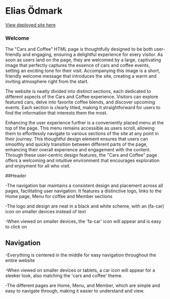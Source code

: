 # Elias Ödmark

[View deployed site here](https://odmarken.github.io/Cars-and-Coffee/)

### Welcome 

 The "Cars and Coffee" HTML page is thoughtfully designed to be both user-friendly and engaging, ensuring a delightful experience for every visitor. As soon as users land on the page, they are welcomed by a large, captivating image that perfectly captures the essence of cars and coffee events, setting an exciting tone for their visit. Accompanying this image is a short, friendly welcome message that introduces the site, creating a warm and inviting atmosphere right from the start.

The website is neatly divided into distinct sections, each dedicated to different aspects of the Cars and Coffee experience. Visitors can explore featured cars, delve into favorite coffee blends, and discover upcoming events. Each section is clearly titled, making it straightforward for users to find the information that interests them the most.

Enhancing the user experience further is a conveniently placed menu at the top of the page. This menu remains accessible as users scroll, allowing them to effortlessly navigate to various sections of the site at any point in their journey. This thoughtful design element ensures that users can smoothly and quickly transition between different parts of the page, enhancing their overall experience and engagement with the content. Through these user-centric design features, the "Cars and Coffee" page offers a welcoming and intuitive environment that encourages exploration and enjoyment for all who visit.

##Header

-The navigation bar maintains a consistent design and placement across all pages, facilitating user navigation. It features a distinctive logo, links to the Home page, Menu for coffee and Member sections

-The logo and design are neat in a black and white scheme, with an (fa-car) icon on smaller devices instead of text

-When viewed on smaller devices, the 'fa-car' icon will appear and is easy to click on


## Navigation

-Everything is centered in the middle for easy navigation throughout the entire website

-When viewed on smaller devices or tablets, a car icon will appear for a sleeker look, also matching the 'cars and coffee' theme.

-The different pages are Home, Menu, and Member, which are simple and easy to navigate through, making it easier to understand and view.
